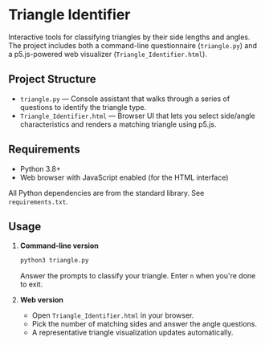 # Triangle Identifier

Interactive tools for classifying triangles by their side lengths and angles. The project includes both a command-line questionnaire (`triangle.py`) and a p5.js-powered web visualizer (`Triangle_Identifier.html`).

## Project Structure
- `triangle.py` — Console assistant that walks through a series of questions to identify the triangle type.
- `Triangle_Identifier.html` — Browser UI that lets you select side/angle characteristics and renders a matching triangle using p5.js.

## Requirements
- Python 3.8+
- Web browser with JavaScript enabled (for the HTML interface)

All Python dependencies are from the standard library. See `requirements.txt`.

## Usage
1. **Command-line version**
   ```bash
   python3 triangle.py
   ```
   Answer the prompts to classify your triangle. Enter `n` when you're done to exit.

2. **Web version**
   - Open `Triangle_Identifier.html` in your browser.
   - Pick the number of matching sides and answer the angle questions.
   - A representative triangle visualization updates automatically.

## Development Notes
- The HTML file references p5.js from a CDN. Internet access is required the first time it loads to fetch the library.
- Feel free to extend either interface with additional validations, visualizations, or persistence.
